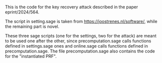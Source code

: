 This is the code for the key recovery attack described in the paper eprint/2024/564.

The script in setting.sage is taken from https://joostrenes.nl/software/, while the remaining part is novel.

These three sage scripts (one for the settings, two for the attack) are meant to be used one after the other, since precomputation.sage calls functions defined in settings.sage ones and online.sage calls functions defined in precomputation.sage. The file precomputation.sage also contains the code for the "instantiated PRF". 


